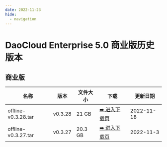```yaml
---
date: 2022-11-23
hide:
  - navigation
---
```


# DaoCloud Enterprise 5.0 商业版历史版本

## 商业版

| 名称                | 版本    | 文件大小 | 下载                                      | 更新日期   |
| ------------------- | ------- | -------- | ----------------------------------------- | ---------- |
| offline-v0.3.28.tar | v0.3.28 | 21 GB    | [:arrow_right: 进入下载页](./dce5-installer-v0.3.28.md) | 2022-11-18 |
| offline-v0.3.27.tar | v0.3.27 | 20.3 GB  | [:arrow_right: 进入下载页](./dce5-installer-v0.3.27.md) | 2022-11-3  |
